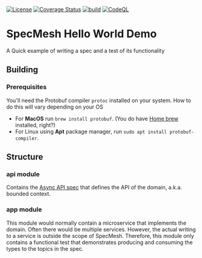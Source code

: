 [![License](https://img.shields.io/badge/License-Apache%202.0-blue.svg)](https://opensource.org/licenses/Apache-2.0)
[![Coverage Status](https://coveralls.io/repos/github/specmesh/helloworld-demo/badge.svg?branch=main)](https://coveralls.io/github/specmesh/helloworld-demo?branch=main)
[![build](https://github.com/specmesh/helloworld-demo/actions/workflows/build.yml/badge.svg)](https://github.com/specmesh/helloworld-demo/actions/workflows/build.yml)
[![CodeQL](https://github.com/specmesh/helloworld-demo/actions/workflows/codeql.yml/badge.svg)](https://github.com/specmesh/helloworld-demo/actions/workflows/codeql.yml)

# SpecMesh Hello World Demo

A Quick example of writing a spec and a test of its functionality

## Building

### Prerequisites

You'll need the Protobuf compiler `protoc` installed on your system. How to do this will vary depending on your OS

 * For **MacOS** run `brew install protobuf`. (You do have [Home brew][homeBrew] installed, right?)
 * For Linux using **Apt** package manager, run `sudo apt install protobuf-compiler`.

## Structure

### api module

Contains the [Async API spec](api/src/main/resources/specmesh-examples-schema_demo-api.yaml) that defines the
API of the domain, a.k.a. bounded context. 

### app module

This module would normally contain a microservice that implements the domain. Often there would be multiple services.
However, the actual writing to a service is outside the scope of SpecMesh.  Therefore, this module only contains
a functional test that demonstrates producing and consuming the types to the topics in the spec.

[homeBrew]: https://brew.sh/